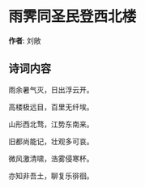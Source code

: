 # 雨霁同圣民登西北楼

**作者**: 刘敞

## 诗词内容

雨余暑气灭，日出浮云开。

高楼极远目，百里无纤埃。

山形西北骛，江势东南来。

旧都尚能记，壮观多可哀。

微风激清啸，浩雾侵寒杯。

亦知非吾土，聊复乐徘徊。

